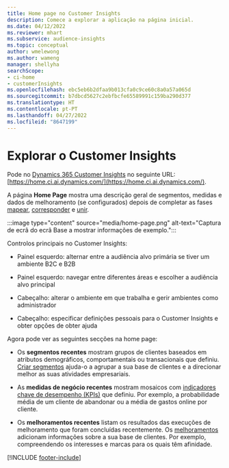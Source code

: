 ```yaml
---
title: Home page no Customer Insights
description: Comece a explorar a aplicação na página inicial.
ms.date: 04/12/2022
ms.reviewer: mhart
ms.subservice: audience-insights
ms.topic: conceptual
author: wmelewong
ms.author: wameng
manager: shellyha
searchScope:
- ci-home
- customerInsights
ms.openlocfilehash: ebc5eb6b2dfaa9b013cfa0c9ce60c8a0a57a065d
ms.sourcegitcommit: b7dbcd5627c2ebfbcfe65589991c159ba290d377
ms.translationtype: HT
ms.contentlocale: pt-PT
ms.lasthandoff: 04/27/2022
ms.locfileid: "8647199"
---
```

# <a name="explore-customer-insights"></a>Explorar o Customer Insights

Pode no [Dynamics 365 Customer Insights](https://home.ci.ai.dynamics.com/) no seguinte URL: [https://home.ci.ai.dynamics.com/](https://home.ci.ai.dynamics.com/).

A página **Home Page** mostra uma descrição geral de segmentos, medidas e dados de melhoramento (se configurados) depois de completar as fases [mapear](map-entities.md), [corresponder](match-entities.md) e [unir](merge-entities.md).

:::image type="content" source="media/home-page.png" alt-text="Captura de ecrã do ecrã Base a mostrar informações de exemplo.":::

Controlos principais no Customer Insights:

- Painel esquerdo: alternar entre a audiência alvo primária se tiver um ambiente B2C e B2B

- Painel esquerdo: navegar entre diferentes áreas e escolher a audiência alvo principal

- Cabeçalho: alterar o ambiente em que trabalha e gerir ambientes como administrador

- Cabeçalho: especificar definições pessoais para o Customer Insights e obter opções de obter ajuda

Agora pode ver as seguintes secções na home page:

- Os **segmentos recentes** mostram grupos de clientes baseados em atributos demográficos, comportamentais ou transacionais que definiu. [Criar segmentos](segments.md) ajuda-o a agrupar a sua base de clientes e a direcionar melhor as suas atividades empresariais.

- As **medidas de negócio recentes** mostram mosaicos com [indicadores chave de desempenho (KPIs)](measures.md) que definiu. Por exemplo, a probabilidade média de um cliente de abandonar ou a média de gastos online por cliente.

- Os **melhoramentos recentes** listam os resultados das execuções de melhoramento que foram concluídas recentemente. Os [melhoramentos](enrichment-hub.md) adicionam informações sobre a sua base de clientes. Por exemplo, compreendendo os interesses e marcas para os quais têm afinidade.


[!INCLUDE [footer-include](includes/footer-banner.md)]
